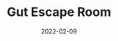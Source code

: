 ---
title: Gut Escape Room
description: Students navigate the Gut and try to answer questions to move through it
date_deployed: 2021-05-01
date: 2022-02-09
tags:
  - projects
layout: layouts/project.njk
---
